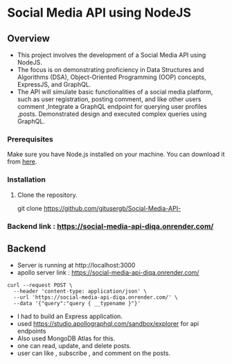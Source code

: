 # Social Media API using NodeJS

## Overview
- This project involves the development of a Social Media API using NodeJS. 
- The focus is on demonstrating proficiency in Data Structures and Algorithms (DSA), Object-Oriented Programming (OOP) concepts, ExpressJS, and GraphQL. 
- The API will simulate basic functionalities of a social media platform, such as user registration, posting comment, and like other users comment ,Integrate a GraphQL endpoint for querying user profiles ,posts. Demonstrated design and executed complex queries using GraphQL. 

### Prerequisites

Make sure you have Node.js installed on your machine. You can download it from [here](https://nodejs.org/).

### Installation

1. Clone the repository.

   git clone https://github.com/gitusergb/Social-Media-API-

### Backend link : https://social-media-api-diqa.onrender.com/

## Backend
- Server is running at http://localhost:3000
- apollo server link : https://social-media-api-diqa.onrender.com/

```
curl --request POST \
  --header 'content-type: application/json' \
  --url 'https://social-media-api-diqa.onrender.com/' \
  --data '{"query":"query { __typename }"}'
```

- I had to build an Express application. 
- used  https://studio.apollographql.com/sandbox/explorer for api endpoints
- Also used MongoDB Atlas for this.
- one can read, update, and delete posts. 
- user can like , subscribe , and comment on the posts.